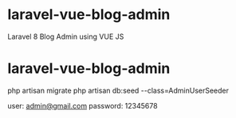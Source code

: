 # laravel-vue-blog-admin
Laravel 8 Blog Admin using VUE JS

# laravel-vue-blog-admin

php artisan migrate
php artisan db:seed --class=AdminUserSeeder

user: admin@gmail.com
password: 12345678



